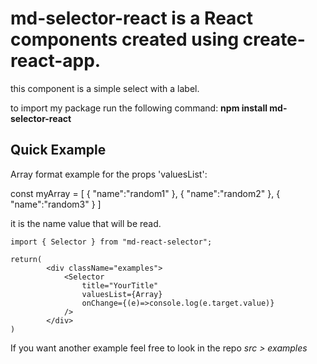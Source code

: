 # md-selector-react is a React components created using create-react-app.

this component is a simple select with a label.

to import my package run the following command: **npm install md-selector-react**

## Quick Example

Array format example for the props 'valuesList':

const myArray = [
    {
        "name":"random1"
    },
    {
        "name":"random2"
    },
    {
        "name":"random3"
    }
]

it is the name value that will be read.

```
import { Selector } from "md-react-selector";

return(
        <div className="examples">
            <Selector
                title="YourTitle"
                valuesList={Array}
                onChange={(e)=>console.log(e.target.value)}
            />
        </div>
)

```

If you want another example feel free to look in the repo *src > examples*